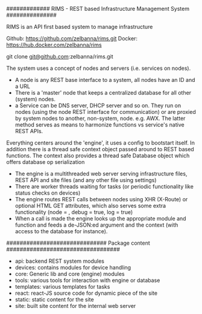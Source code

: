 ############# RIMS - REST based Infrastructure Management System ###############

RIMS is an API first based system to manage infrastructure

Github: https://github.com/zelbanna/rims.git
Docker: https://hub.docker.com/zelbanna/rims

git clone git@github.com:zelbanna/rims.git

The system uses a concept of nodes and servers (i.e. services on nodes).
- A node is any REST base interface to a system, all nodes have an ID and a URL
- There is a 'master' node that keeps a centralized database for all other (system) nodes.
- a Service can be DNS server, DHCP server and so on. They run on nodes (using the node REST interface for communication) or are proxied by system nodes to another, non-system, node. e.g. AWX. The latter method serves as means to harmonize functions vs service's native REST APIs.

Everything centers around the 'engine', it uses a config to bootstart itself. In addition there is a thread safe context object passed around to REST based functions. The context also provides a thread safe Database object which offers database op serialization
- The engine is a multithreaded web server serving infrastructure files, REST API and site files (and any other file using settings)
- There are worker threads waiting for tasks (or periodic functionality like status checks on devices)
- The engine routes REST calls between nodes using XHR (X-Route) or optional HTML GET attributes, which also serves some extra functionality (node = <node>, debug = true, log = true)
- When a call is made the engine looks up the appropriate module and function and feeds a de-JSON:ed argument and the context (with access to the database for instance).

############################## Package content ##################################
- api: backend REST system modules
- devices: contains modules for device handling 
- core: Generic lib and core (engine) modules
- tools: various tools for interaction with engine or database
- templates: various templates for tasks
- react: react-JS source code for dynamic piece of the site
- static: static content for the site
- site: built site content for the internal web server
